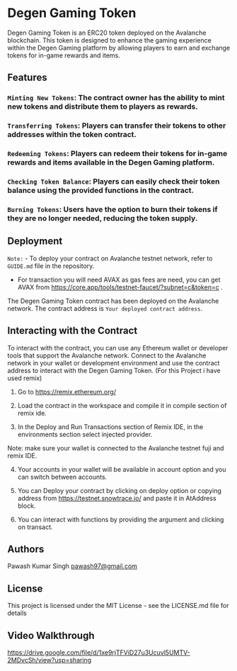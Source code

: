 # Degen Gaming Token
Degen Gaming Token is an ERC20 token deployed on the Avalanche blockchain. This token is designed to enhance the gaming experience within the Degen Gaming platform by allowing players to earn and exchange tokens for in-game rewards and items.

## Features

### `Minting New Tokens`: The contract owner has the ability to mint new tokens and distribute them to players as rewards.

### `Transferring Tokens`: Players can transfer their tokens to other addresses within the token contract.

### `Redeeming Tokens`: Players can redeem their tokens for in-game rewards and items available in the Degen Gaming platform.

### `Checking Token Balance`: Players can easily check their token balance using the provided functions in the contract.

### `Burning Tokens`: Users have the option to burn their tokens if they are no longer needed, reducing the token supply.

## Deployment

`Note:`  - To deploy your contract on Avalanche testnet network, refer to `GUIDE.md` file in the repository.
         
- For transaction you will need AVAX as gas fees are need, you can get AVAX from https://core.app/tools/testnet-faucet/?subnet=c&token=c .
         
The Degen Gaming Token contract has been deployed on the Avalanche network. The contract address is `Your deployed contract address`.

## Interacting with the Contract

To interact with the contract, you can use any Ethereum wallet or developer tools that support the Avalanche network. Connect to the Avalanche network in your wallet or development environment and use the contract address to interact with the Degen Gaming Token.
(For this Project i have used remix)

1. Go to https://remix.ethereum.org/

2. Load the contract in the workspace and compile it in compile section of remix ide.

3. In the Deploy and Run Transactions section of Remix IDE, in the environments section select injected provider.

Note: make sure your wallet is connected to the Avalanche testnet fuji and remix IDE.

4. Your accounts in your wallet will be available in account option and you can switch between accounts.

5. You can Deploy your contract by clicking on deploy option or copying address from https://testnet.snowtrace.io/ and paste it in AtAddress block.

6. You can interact with functions by providing the argument and clicking on transact.


## Authors

Pawash Kumar Singh
pawash97@gmail.com

## License

This project is licensed under the MIT License - see the LICENSE.md file for details

## Video Walkthrough

https://drive.google.com/file/d/1xe9rjTFViD27u3Ucuvl5UMTV-2MDvcSh/view?usp=sharing
